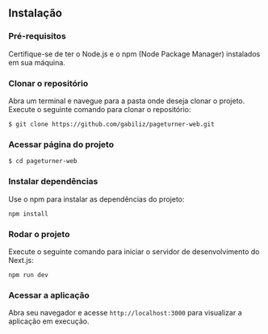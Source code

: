 ## Instalação

### Pré-requisitos
Certifique-se de ter o Node.js e o npm (Node Package Manager) instalados em sua máquina.

### Clonar o repositório
Abra um terminal e navegue para a pasta onde deseja clonar o projeto. Execute o seguinte comando para clonar o repositório:

    $ git clone https://github.com/gabiliz/pageturner-web.git

### Acessar página do projeto

    $ cd pageturner-web

### Instalar dependências
Use o npm para instalar as dependências do projeto:

    npm install


### Rodar o projeto
Execute o seguinte comando para iniciar o servidor de desenvolvimento do Next.js:

    npm run dev


### Acessar a aplicação
Abra seu navegador e acesse `http://localhost:3000` para visualizar a aplicação em execução.
